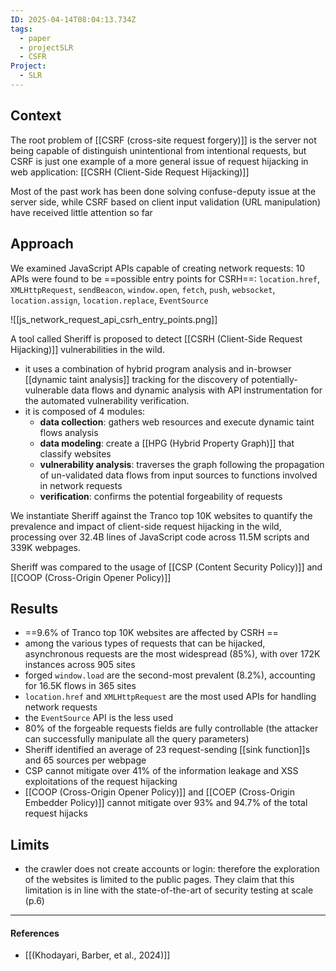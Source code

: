 ```yaml
---
ID: 2025-04-14T08:04:13.734Z
tags:
  - paper
  - projectSLR
  - CSFR
Project:
  - SLR
---
```

## Context

The root problem of [[CSRF (cross-site request forgery)]] is the server not being capable of distinguish unintentional from intentional requests, but CSRF is just one example of a more general issue of request hijacking in web application: [[CSRH (Client-Side Request Hijacking)]]

Most of the past work has been done solving confuse-deputy issue at the server side, while CSRF based on client input validation (URL manipulation) have received little attention so far

## Approach

We examined JavaScript APIs capable of creating network requests: 10 APIs were found to be ==possible entry points for CSRH==: `location.href`, `XMLHttpRequest`, `sendBeacon`, `window.open`, `fetch`, `push`, `websocket`, `location.assign`, `location.replace`, `EventSource`

![[js_network_request_api_csrh_entry_points.png]]

A tool called Sheriff is proposed to detect [[CSRH (Client-Side Request Hijacking)]] vulnerabilities in the wild.
- it uses a combination of hybrid program analysis and in-browser [[dynamic taint analysis]] tracking for the discovery of potentially-vulnerable data flows and dynamic analysis with API instrumentation for the automated vulnerability verification.
- it is composed of 4 modules:
	- **data collection**: gathers web resources and execute dynamic taint flows analysis
	- **data modeling**: create a [[HPG (Hybrid Property Graph)]] that classify websites
	- **vulnerability analysis**: traverses the graph following the propagation of un-validated data flows from input sources to functions involved in network requests
	- **verification**: confirms the potential forgeability of requests

We instantiate Sheriff against the Tranco top 10K websites to quantify the prevalence and impact of client-side request hijacking in the wild, processing over 32.4B lines of JavaScript code across 11.5M scripts and 339K webpages.

Sheriff was compared to the usage of [[CSP (Content Security Policy)]] and [[COOP (Cross-Origin Opener Policy)]]

## Results

-  ==9.6% of Tranco top 10K websites are affected by CSRH ==
- among the various types of requests that can be hijacked, asynchronous requests are the most widespread (85%), with over 172K instances across 905 sites
- forged `window.load` are the second-most prevalent (8.2%), accounting for 16.5K flows in 365 sites
- `location.href` and `XMLHttpRequest` are the most used APIs for handling network requests
- the `EventSource` API is the less used
- 80% of the forgeable requests fields are fully controllable (the attacker can successfully manipulate all the query parameters)
- Sheriff identified an average of 23 request-sending [[sink function]]s and 65 sources per webpage
- CSP cannot mitigate over 41% of the information leakage and XSS exploitations of the request hijacking
- [[COOP (Cross-Origin Opener Policy)]] and [[COEP (Cross-Origin Embedder Policy)]] cannot mitigate over 93% and 94.7% of the total request hijacks

## Limits

- the crawler does not create accounts or login: therefore the exploration of the websites is limited to the public pages. They claim that this limitation is in line with the state-of-the-art of security testing at scale (p.6)

---
#### References
- [[(Khodayari, Barber, et al., 2024)]]
